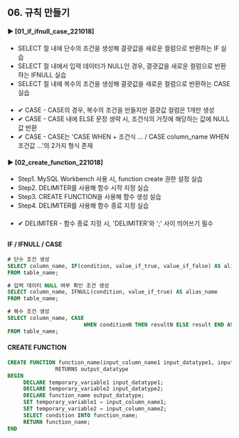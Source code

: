 ####  
## 06. 규칙 만들기  
#### ► [01_if_ifnull_case_221018]  
- SELECT 절 내에 단수의 조건을 생성해 결괏값을 새로운 컬럼으로 반환하는 IF 실습  
- SELECT 절 내에서 입력 데이터가 NULL인 경우, 결괏값을 새로운 컬럼으로 반환하는 IFNULL 실습  
- SELECT 절 내에 복수의 조건을 생성해 결괏값을 새로운 컬럼으로 반환하는 CASE 실습  
####  
- ✔︎ CASE - CASE의 경우, 복수의 조건을 만들지만 결괏값 컬럼은 1개만 생성  
- ✔︎ CASE - CASE 내에 ELSE 문장 생략 시, 조건식의 거짓에 해당하는 값에 NULL 값 반환  
- ✔︎ CASE - CASE는 'CASE WHEN + 조건식 ... / CASE column_name WHEN 조건값 ...'의 2가지 형식 존재  
#### ► [02_create_function_221018]  
- Step1. MySQL Workbench 사용 시, function create 권한 설정 실습  
- Step2. DELIMITER를 사용해 함수 시작 지정 실습  
- Step3. CREATE FUNCTION을 사용해 함수 생성 실습  
- Step4. DELIMITER를 사용해 함수 종료 지정 실습  
####  
- ✔︎ DELIMITER - 함수 종료 지정 시, 'DELIMITER'와 ';' 사이 띄어쓰기 필수  
##
#### IF / IFNULL / CASE
``` SQL
# 단수 조건 생성
SELECT column_name, IF(condition, value_if_true, value_if_false) AS alias_name
FROM table_name;
```
``` SQL
# 입력 데이터 NULL 여부 확인 조건 생성
SELECT column_name, IFNULL(condition, value_if_true) AS alias_name
FROM table_name;
```
``` SQL
# 복수 조건 생성
SELECT column_name, CASE
                        WHEN conditionN THEN resultN ELSE result END AS alias_name
FROM table_name;
```
#### CREATE FUNCTION
``` SQL
CREATE FUNCTION function_name(input_column_name1 input_datatype1, input_column_name2 input_datatype2)
               RETURNS output_datatype
BEGIN
     DECLARE temporary_variable1 input_datatype1;
     DECLARE temporary_variable2 input_datatype2;
     DECLARE function_name output_datatype;
     SET temporary_variable1 = input_column_name1;
     SET temporary_variable2 = input_column_name2;
     SELECT condition INTO function_name;
     RETURN function_name;
END
```
####
